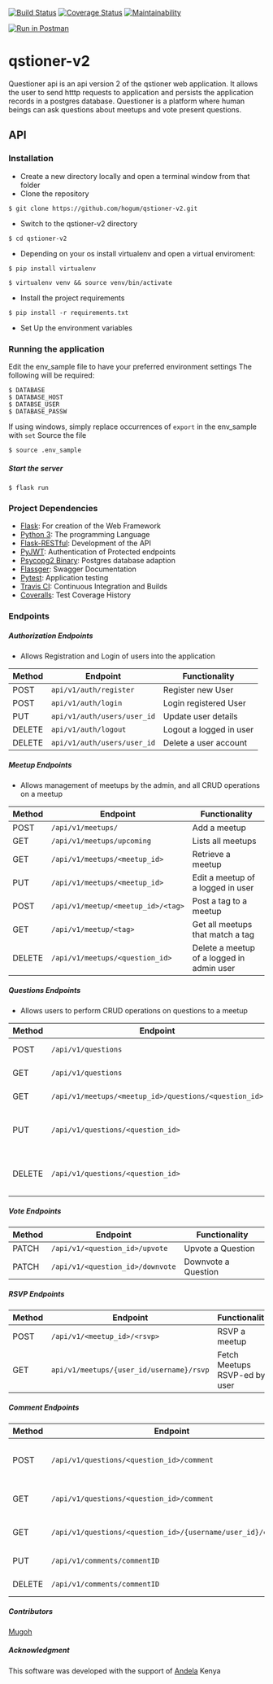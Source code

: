 
[![Build Status](https://travis-ci.org/hogum/qstioner-v2.svg?branch=develop)](https://travis-ci.org/hogum/qstioner-v2) [![Coverage Status](https://coveralls.io/repos/github/hogum/qstioner-v2/badge.svg?branch=ch-ci-badges-163341965)](https://coveralls.io/github/hogum/qstioner-v2?branch=ch-ci-badges-163341965)
[![Maintainability](https://api.codeclimate.com/v1/badges/0cbd787bf7490e88c6f8/maintainability)](https://codeclimate.com/github/hogum/qstioner-v2/maintainability)

[![Run in Postman](https://run.pstmn.io/button.svg)](https://app.getpostman.com/run-collection/4e960f4340da75ae0cff)
# qstioner-v2
Questioner api is an api version 2 of the qstioner web application. It allows the user to send htttp requests to application and persists the application records in a postgres database.
Questioner is a platform where human beings can ask questions about meetups and vote present questions.


## API
### Installation
- Create a new directory locally and open a terminal window from that folder
- Clone the repository
```shell
$ git clone https://github.com/hogum/qstioner-v2.git
```
- Switch to the qstioner-v2 directory
```shell
$ cd qstioner-v2
```
- Depending on your os install virtualenv and open a virtual enviroment:
``` shell
$ pip install virtualenv
```
``` shell
$ virtualenv venv && source venv/bin/activate
```
- Install the project requirements
```shell
$ pip install -r requirements.txt
```
- Set Up the environment variables


### Running the application
Edit the env_sample file to have your preferred environment settings
The following will be required: 

``` shell
$ DATABASE
$ DATABASE_HOST
$ DATABSE_USER
$ DATABASE_PASSW
```
If using windows, simply replace occurrences of `export` in the env_sample with `set`
Source the file

```shell 
$ source .env_sample
```

##### Start the server
``` shell
$ flask run
```

### Project Dependencies
- [Flask](http://flask.pocoo.org/): For creation of the Web Framework
- [Python 3](https://www.python.org/): The programming Language
- [Flask-RESTful](https://flask-restful.readthedocs.io/): Development of the API
- [PyJWT](https://pyjwt.readthedocs.io/en/latest/): Authentication of Protected endpoints
- [Psycopg2 Binary](http://initd.org/psycopg/): Postgres database adaption
- [Flassger](https://github.com/rochacbruno/flasgger): Swagger Documentation
- [Pytest](https://pytest.org/): Application testing
- [Travis CI](https://travis-ci.org/): Continuous Integration and Builds
- [Coveralls](https://coveralls.io/): Test Coverage History


### Endpoints

##### Authorization Endpoints
- Allows Registration and Login of users into the application

Method | Endpoint | Functionality
--- | --- |---
POST | `api/v1/auth/register` | Register new User
POST | `api/v1/auth/login` | Login registered User
PUT | `api/v1/auth/users/user_id` | Update user details
DELETE | `api/v1/auth/logout` | Logout a logged in user
DELETE | `api/v1/auth/users/user_id` | Delete a user account


##### Meetup Endpoints

- Allows management of meetups by the admin, and all CRUD operations on a meetup

Method | Endpoint | Functionality
--- | --- | ---
POST | `/api/v1/meetups/` | Add a meetup
GET | `/api/v1/meetups/upcoming` | Lists all meetups 
GET | `/api/v1/meetups/<meetup_id>` | Retrieve a meetup 
PUT | `/api/v1/meetups/<meetup_id>` | Edit a meetup of a logged in user
POST | `/api/v1/meetup/<meetup_id>/<tag>` | Post a tag to a meetup
GET | `/api/v1/meetup/<tag>` | Get all meetups that match a tag
DELETE | `/api/v1/meetups/<question_id>` | Delete a meetup of a logged in admin user


##### Questions Endpoints
- Allows users to perform CRUD operations on questions to a meetup

Method | Endpoint | Functionality
--- | --- | ---
POST | `/api/v1/questions` | Add a question
GET | `/api/v1/questions` | Lists all questions 
GET | `/api/v1/meetups/<meetup_id>/questions/<question_id>` | Retrieve a question 
PUT | `/api/v1/questions/<question_id>` | Edit a question of a logged in user
DELETE | `/api/v1/questions/<question_id>` | Delete a question of a logged in user


##### Vote Endpoints

Method | Endpoint | Functionality
--- | --- | ---
PATCH | `/api/v1/<question_id>/upvote` | Upvote a Question
PATCH | `/api/v1/<question_id>/downvote` | Downvote a Question


##### RSVP Endpoints

Method | Endpoint | Functionality
--- | --- | ---
POST | `/api/v1/<meetup_id>/<rsvp>` | RSVP a meetup
GET | `api/v1/meetups/{user_id/username}/rsvp` | Fetch Meetups RSVP-ed by user


##### Comment Endpoints

Method | Endpoint | Functionality
--- | --- | ---
POST | `/api/v1/questions/<question_id>/comment` | Add a Comment to a Meetup Question
GET | `/api/v1/questions/<question_id>/comment` | Lists all comments to a Question
GET | `/api/v1/questions/<question_id>/{username/user_id}/comment` | Get a User's comments to a Question
PUT | `/api/v1/comments/commentID` | Edit a comment
DELETE | `/api/v1/comments/commentID` | Delete a comment


##### Contributors

[Mugoh](https://github.com/hogum)

##### Acknowledgment
This software was developed with the support of [Andela](https://github.com/andela) Kenya
